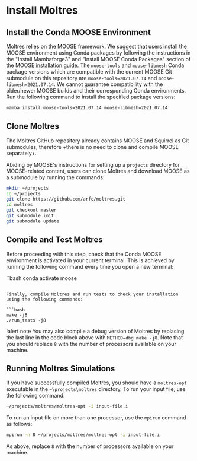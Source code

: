 # Install Moltres

## Install the Conda MOOSE Environment

Moltres relies on the MOOSE framework. We suggest that users install the MOOSE environment using
Conda packages by following the instructions in the "Install Mambaforge3" and "Install MOOSE Conda
Packages" section of the MOOSE
[installation guide](https://mooseframework.inl.gov/getting_started/installation/conda.html). The
`moose-tools` and `moose-libmesh` Conda package versions which are compatible with the current
MOOSE Git submodule on this repository are `moose-tools=2021.07.14` and `moose-libmesh=2021.07.14`.
We cannot guarantee compatibility with the older/newer MOOSE builds and their corresponding Conda
environments. Run the following command to install the specified package versions:

```bash
mamba install moose-tools=2021.07.14 moose-libmesh=2021.07.14
```

## Clone Moltres

The Moltres GitHub repository already contains MOOSE and Squirrel as Git submodules, therefore
+there is no need to clone and compile MOOSE separately+. 

Abiding by MOOSE's instructions for setting up a `projects` directory for MOOSE-related content,
users can clone Moltres and download MOOSE as a submodule by running the commands:

```bash
mkdir ~/projects
cd ~/projects
git clone https://github.com/arfc/moltres.git
cd moltres
git checkout master
git submodule init
git submodule update
```

## Compile and Test Moltres

Before proceeding with this step, check that the Conda MOOSE environment is activated in your
current terminal. This is achieved by running the following command every time you open a new
terminal:

``bash
conda activate moose
```

Finally, compile Moltres and run tests to check your installation using the following commands:

```bash
make -j8
./run_tests -j8
```

!alert note
You may also compile a debug version of Moltres by replacing the last line in 
the code block above with `METHOD=dbg make
-j8`. Note that you should replace `8` with the number of processors available
on your machine.

## Running Moltres Simulations

If you have successfully compiled Moltres, you should have a `moltres-opt` executable in the
`~\projects\moltres` directory. To run your input file, use the following command:

```bash
~/projects/moltres/moltres-opt -i input-file.i
```

To run an input file on more than one processor, use the `mpirun` command as follows:

```bash
mpirun -n 8 ~/projects/moltres/moltres-opt -i input-file.i
```

As above, replace `8` with the number of processors available on your machine.
